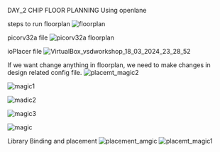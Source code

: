 DAY_2  CHIP FLOOR PLANNING Using openlane

steps to run floorplan
![floorplan](https://github.com/manishkumar754/VSDWorkshop/assets/132566236/47208a3b-2a43-45a8-b2a1-fed766866c48)

picorv32a file
![picorv32a floorplan](https://github.com/manishkumar754/VSDWorkshop/assets/132566236/408bab35-a234-46e8-9fac-40780ba93f92)

ioPlacer file
![VirtualBox_vsdworkshop_18_03_2024_23_28_52](https://github.com/manishkumar754/VSDWorkshop/assets/132566236/5bdf54c3-adf0-4605-a7d9-0127d66f5fc6)

If we want change anything in floorplan, we need to make changes in design related config file.
![placemt_magic2](https://github.com/manishkumar754/VSDWorkshop/assets/132566236/3f55a087-223c-447e-804e-1427df1cc348)

![magic1](https://github.com/manishkumar754/VSDWorkshop/assets/132566236/d12589d8-dde7-4edf-8d33-bf029d75c794)

![madic2](https://github.com/manishkumar754/VSDWorkshop/assets/132566236/07f65736-bd3b-4593-b770-a273e9b07aa6)

![magic3](https://github.com/manishkumar754/VSDWorkshop/assets/132566236/37da62de-9a63-44a5-99fb-e161445e73bc)


![magic](https://github.com/manishkumar754/VSDWorkshop/assets/132566236/03d54a77-c654-419e-abf1-ec74f70e9e8c)


Library Binding and placement
![placement_amgic](https://github.com/manishkumar754/VSDWorkshop/assets/132566236/73f4f89d-cf84-4db4-b332-ff3541b70355)
![placemt_magic1](https://github.com/manishkumar754/VSDWorkshop/assets/132566236/bcaac299-54cc-4790-905c-abb594b1f725)